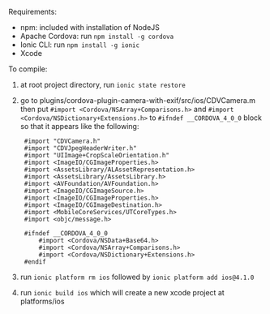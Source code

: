 Requirements:

* npm: included with installation of NodeJS
* Apache Cordova: run `npm install -g cordova`
* Ionic CLI: run `npm install -g ionic`
* Xcode

To compile:

1. at root project directory, run `ionic state restore`
2. go to plugins/cordova-plugin-camera-with-exif/src/ios/CDVCamera.m then 
put `#import <Cordova/NSArray+Comparisons.h>` and `#import <Cordova/NSDictionary+Extensions.h>` to `#ifndef __CORDOVA_4_0_0` block
so that it appears like the following:

        #import "CDVCamera.h"
        #import "CDVJpegHeaderWriter.h"
        #import "UIImage+CropScaleOrientation.h"
        #import <ImageIO/CGImageProperties.h>
        #import <AssetsLibrary/ALAssetRepresentation.h>
        #import <AssetsLibrary/AssetsLibrary.h> 
        #import <AVFoundation/AVFoundation.h>
        #import <ImageIO/CGImageSource.h>
        #import <ImageIO/CGImageProperties.h>
        #import <ImageIO/CGImageDestination.h>
        #import <MobileCoreServices/UTCoreTypes.h>
        #import <objc/message.h>

        #ifndef __CORDOVA_4_0_0
            #import <Cordova/NSData+Base64.h>
            #import <Cordova/NSArray+Comparisons.h>
            #import <Cordova/NSDictionary+Extensions.h>
        #endif

3. run `ionic platform rm ios` followed by `ionic platform add ios@4.1.0`
4. run `ionic build ios` which will create a new xcode project at platforms/ios